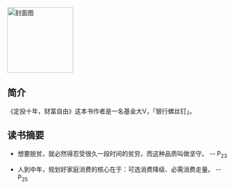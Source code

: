 <img src="https://cdn.jsdelivr.net/gh/liuxingyu521/pictureBed@picture/title-of-ding-tou-shi-nian-cai-fu-zi-you.jpg" alt="封面图" width="150"/>

## 简介

《定投十年，财富自由》这本书作者是一名基金大V，「银行螺丝钉」。

## 读书摘要

* 想要脱贫，就必然得忍受很久一段时间的贫穷，而这种品质叫做坚守。 -- P<sub>23</sub>

* 人到中年，规划好家庭消费的核心在于：可选消费降级、必需消费走量。 -- P<sub>25</sub>